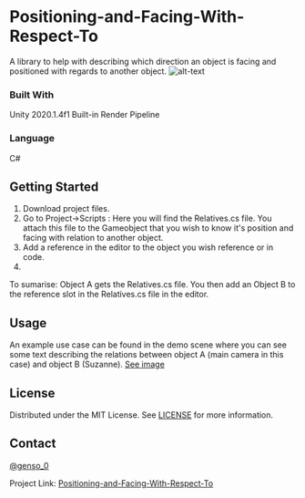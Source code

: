 # Positioning-and-Facing-With-Respect-To
A library to help with describing which direction an object is facing and positioned with regards to another object.
![alt-text](https://github.com/Genso-0/Positioning-and-Facing-With-Respect-To/blob/master/Assets/Project/Information/mBAvWH9JuV.gif)
### Built With
Unity 2020.1.4f1 
Built-in Render Pipeline

### Language
C#

<!-- GETTING STARTED -->
## Getting Started
1) Download project files.
2) Go to Project->Scripts : Here you will find the Relatives.cs file. You attach this file to the Gameobject that you wish to know it's position and facing with relation to another object.
3) Add a reference in the editor to the object you wish reference or in code.
4)  
To sumarise: Object A gets the Relatives.cs file. You then add an Object B to the reference slot in the Relatives.cs file in the editor. 

## Usage
An example use case can be found in the demo scene where you can see some text describing the relations between object A (main camera in this case) and object B (Suzanne).
[See image](https://github.com/Genso-0/Positioning-and-Facing-With-Respect-To/blob/master/Assets/Project/Information/RelativesScriptOnCamera.png)
<!-- LICENSE -->
## License

Distributed under the MIT License. See [LICENSE](https://github.com/Genso-0/Positioning-and-Facing-With-Respect-To/blob/master/LICENSE) for more information.

<!-- CONTACT -->
## Contact

[@genso_0](https://twitter.com/genso_0)

Project Link: [Positioning-and-Facing-With-Respect-To](https://github.com/Genso-0/Positioning-and-Facing-With-Respect-To)
